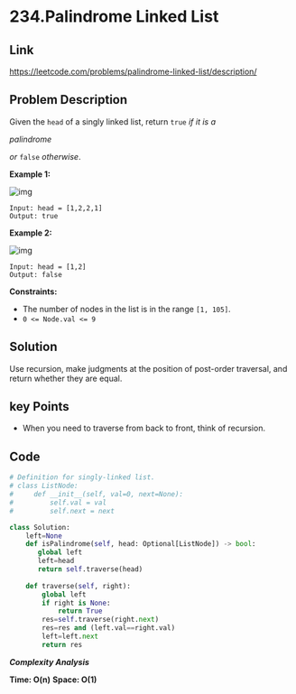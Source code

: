 # 234.Palindrome Linked List

## Link

https://leetcode.com/problems/palindrome-linked-list/description/

## Problem Description

Given the `head` of a singly linked list, return `true` *if it is a* 

*palindrome*

 *or* `false` *otherwise*.



 

**Example 1:**

![img](https://assets.leetcode.com/uploads/2021/03/03/pal1linked-list.jpg)

```
Input: head = [1,2,2,1]
Output: true
```

**Example 2:**

![img](https://assets.leetcode.com/uploads/2021/03/03/pal2linked-list.jpg)

```
Input: head = [1,2]
Output: false
```

 

**Constraints:**

- The number of nodes in the list is in the range `[1, 105]`.
- `0 <= Node.val <= 9`

## Solution

Use recursion, make judgments at the position of post-order traversal, and return whether they are equal.

## key Points

* When you need to traverse from back to front, think of recursion.

## Code

``` py
# Definition for singly-linked list.
# class ListNode:
#     def __init__(self, val=0, next=None):
#         self.val = val
#         self.next = next

class Solution:
    left=None
    def isPalindrome(self, head: Optional[ListNode]) -> bool:
       global left
       left=head
       return self.traverse(head) 
        
    def traverse(self, right):
        global left
        if right is None:
            return True
        res=self.traverse(right.next)
        res=res and (left.val==right.val)
        left=left.next
        return res
```

***Complexity Analysis***

**Time: O(n)**
**Space: O(1)**